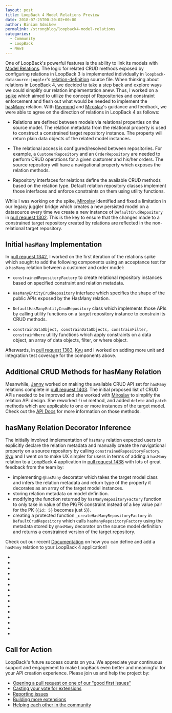```yaml
---
layout: post
title: LoopBack 4 Model Relations Preview
date: 2018-07-25T00:20:02+00:00
author: Biniam Admikew
permalink: /strongblog/loopback4-model-relations
categories:
  - Community
  - LoopBack
  - News
---
```


One of LoopBack's powerful features is the ability to link its models with [Model Relations]. The logic for related CRUD methods exposed by configuring relations in LoopBack 3 is implemented individually in `loopback-datasource-juggler`'s [relation-definition] source file. When thinking about relations in LoopBack 4, we decided to take a step back and explore ways we could simplify our relation implementation anew. Thus, I worked on a [spike] which aimed to utilize the concept of Repositories and constraint enforcement and flesh out what would be needed to implement the [hasMany] relation. With [Raymond] and [Miroslav]'s guidance and feedback, we were able to agree on the direction of relations in LoopBack 4 as follows:

- Relations are defined between models via relational properties on the source model. The relation metadata from the relational property is used to construct a constrained target repository instance. The property will return plain data   objects of the related model instances.

- The relational access is configured/resolved between repositories. For example, a `CustomerRepository` and an `OrderRepository` are needed to perform CRUD operations for a given customer and his/her orders. The source repository will have a navigational property which exposes the relation methods.

- Repository interfaces for relations define the available CRUD methods based on the relation type. Default relation repository classes implement those interfaces and enforce constraints on them using utility functions.

While I was working on the spike, [Miroslav] identified and fixed a limitation in our legacy juggler bridge which creates a new persisted model on a datasource every time we create a new instance of `DefaultCrudRepository` in [pull request 1302]. This is the key to ensure that the changes made to a constrained target repository created by relations are reflected in the non-relational target repository.

## Initial `hasMany` Implementation

In [pull request 1342], I worked on the first iteration of the relations spike which sought to add the following components using an acceptance test for a `hasMany` relation between a customer and order model:

- `constrainedRepositoryFactory` to create relational repository instances based on specified constraint and relation metadata.

- `HasManyEntityCrudRepository` interface which specifies the shape of the public APIs exposed by the HasMany relation.

- `DefaultHasManyEntityCrudRepository` class which implements those APIs by calling utility functions on a target repository instance to constrain its CRUD methods.

- `constrainDataObject, constrainDataObjects, constrainFilter, constrainWhere` utility functions which apply constraints on a data object, an array of data objects, filter, or where object.

Afterwards, in [pull request 1383], [Kyu] and I worked on adding more unit and integration test coverage for the components above. 

## Additional CRUD Methods for hasMany Relation

Meanwhile, [Janny] worked on making the available CRUD API set for `hasMany` relations complete in [pull request 1403]. The initial proposed list of CRUD APIs needed to be improved and she worked with [Miroslav] to simplify the relation API design.
She reworked `find` method, and added `delete` and `patch` methods which are applicable to one or more instances of the target model. Check out the [API Docs] for more information on those methods.

## hasMany Relation Decorator Inference

The initially involved implementation of `hasMany` relation expected users to explicitly declare the relation metadata and manually create the navigational property on a source repository by calling `constrainedRepositoryFactory`. [Kyu] and I went on to make UX simpler for users in terms of adding a `hasMany` relation to a LoopBack 4 application in [pull request 1438] with lots of great feedback from the team by:

- implementing `@hasMany` decorator which takes the target model class and infers the relation metadata and return type of the property it decorates as an array of the target model instances.
- storing relation metadata on model definition.
- modifying the function returned by `hasManyRepositoryFactory` function to only take in value of the PK/FK constraint instead of a key value pair for the PK (`{id: 5}` becomes just `5`}).
- creating a protected function `_createHasManyRepositoryFactory` in `DefaultCrudRepository` which calls `hasManyRepositoryFactory` using the metadata stored by `@hasMany` decorator on the source model definition and
  returns a constrained version of the target repository.

Check out our recent [Documentation] on how you can define and add a `hasMany` relation to your LoopBack 4 application!

- [Model Relations]: https://loopback.io/doc/en/lb3/Creating-model-relations.html
- [relation-definition]:
https://github.com/strongloop/loopback-datasource-juggler/blob/master/lib/relation-definition.js
- [spike]: https://github.com/strongloop/loopback-next/issues/995
- [hasMany]: https://loopback.io/doc/en/lb3/HasMany-relations.html
- [Raymond]: https://github.com/raymondfeng
- [Miroslav]: https://github.com/bajtos
- [pull request 1302]: https://github.com/strongloop/loopback-next/pull/1302
- [pull request 1342]: https://github.com/strongloop/loopback-next/pull/1342
- [pull request 1383]: https://github.com/strongloop/loopback-next/pull/1383
- [pull request 1438]: https://github.com/strongloop/loopback-next/pull/1438
- [Kyu]: https://github.com/shimks
- [Janny]: https://github.com/jannyHou
- [pull request 1403]: https://github.com/strongloop/loopback-next/pull/1403
- [API Docs]: https://apidocs.strongloop.com/@loopback%2fdocs/repository.html#HasManyRepository
- [Documentation]: https://loopback.io/doc/en/lb4/Relations.html

## Call for Action

LoopBack's future success counts on you. We appreciate your continuous support and engagement to make LoopBack even better and meaningful for your API creation experience. Please join us and help the project by:

- [Opening a pull request on one of our "good first issues"](https://github.com/strongloop/loopback-next/labels/good%20first%20issue)
- [Casting your vote for extensions](https://github.com/strongloop/loopback-next/issues/512)
- [Reporting issues](https://github.com/strongloop/loopback-next/issues)
- [Building more extensions](https://github.com/strongloop/loopback-next/issues/647)
- [Helping each other in the community](https://groups.google.com/forum/#!forum/loopbackjs)
